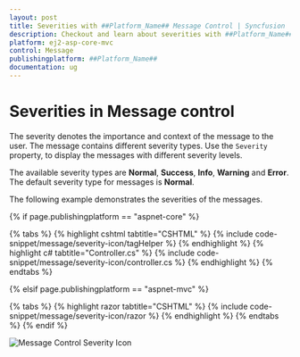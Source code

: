 ```yaml
---
layout: post
title: Severities with ##Platform_Name## Message Control | Syncfusion
description: Checkout and learn about severities with ##Platform_Name## Message control of Syncfusion Essential JS 2 and more details.
platform: ej2-asp-core-mvc
control: Message
publishingplatform: ##Platform_Name##
documentation: ug
---
```


# Severities in Message control

The severity denotes the importance and context of the message to the user. The message contains different severity types. Use the `Severity` property, to display the messages with different severity levels.

The available severity types are **Normal**, **Success**, **Info**, **Warning** and **Error**. The default severity type for messages is **Normal**.

The following example demonstrates the severities of the messages.

{% if page.publishingplatform == "aspnet-core" %}

{% tabs %}
{% highlight cshtml tabtitle="CSHTML" %}
{% include code-snippet/message/severity-icon/tagHelper %}
{% endhighlight %}
{% highlight c# tabtitle="Controller.cs" %}
{% include code-snippet/message/severity-icon/controller.cs %}
{% endhighlight %}
{% endtabs %}

{% elsif page.publishingplatform == "aspnet-mvc" %}

{% tabs %}
{% highlight razor tabtitle="CSHTML" %}
{% include code-snippet/message/severity-icon/razor %}
{% endhighlight %}
{% endtabs %}
{% endif %}

![Message Control Severity Icon](images/message-severity-icon.png)
